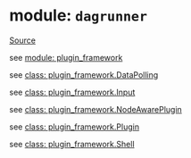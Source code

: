 # module: `dagrunner`

[Source](../dagrunner/__init__.py#L0)

see [module: plugin_framework](dagrunner.plugin_framework.md#module-dagrunnerplugin_framework)

see [class: plugin_framework.DataPolling](dagrunner.plugin_framework.md#class-datapolling)

see [class: plugin_framework.Input](dagrunner.plugin_framework.md#class-input)

see [class: plugin_framework.NodeAwarePlugin](dagrunner.plugin_framework.md#class-nodeawareplugin)

see [class: plugin_framework.Plugin](dagrunner.plugin_framework.md#class-plugin)

see [class: plugin_framework.Shell](dagrunner.plugin_framework.md#class-shell)

